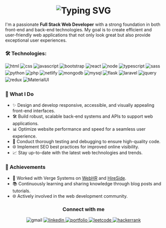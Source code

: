 <h1 align="center">
 <img src="https://readme-typing-svg.demolab.com/?font=Fira+Code&weight=500&size=25&pause=1000&color=8e8e8e&center=true&width=445&lines=Hi+%F0%9F%91%8B%2C+I%27m+Muhammad+Zain" alt="Typing SVG" />
</h1>

<p>
I'm a passionate <b>Full Stack Web Developer</b> with a strong foundation in both front-end and back-end technologies. My goal is to create efficient and user-friendly web applications that not only look great but also provide exceptional user experiences.
</p>

### 🛠️ Technologies: 

<div>
 <img src=https://img.shields.io/badge/HTML5-E34F26?style=for-the-badge&logo=html5&logoColor=white alt=html style="margin-bottom: 5px;" />
 <img src=https://img.shields.io/badge/CSS3-1572B6?style=for-the-badge&logo=css3&logoColor=white alt=css style="margin-bottom: 5px;" />
 <img src=https://img.shields.io/badge/JavaScript-F7DF1E?style=for-the-badge&logo=javascript&logoColor=white alt=javascript style="margin-bottom: 5px;" />
 <img src=https://img.shields.io/badge/Bootstrap-563D7C?style=for-the-badge&logo=bootstrap&logoColor=white alt=bootstrap style="margin-bottom: 5px;" />
 <img src=https://img.shields.io/badge/React-20232A?style=for-the-badge&logo=react&logoColor=61DAFB alt=react style="margin-bottom: 5px;" />
 <img src=https://img.shields.io/badge/Node.js-43853D?style=for-the-badge&logo=node.js&logoColor=white alt=node style="margin-bottom: 5px;" />
 <img src=https://img.shields.io/badge/TypeScript-007ACC?style=for-the-badge&logo=typescript&logoColor=white alt=typescript style="margin-bottom: 5px;" />
 <img src=https://img.shields.io/badge/Sass-CC6699?style=for-the-badge&logo=sass&logoColor=white alt=sass style="margin-bottom: 5px;" />
 <img src=https://img.shields.io/badge/Python-14354C?style=for-the-badge&logo=python&logoColor=white alt=python style="margin-bottom: 5px;" />
 <img src=https://img.shields.io/badge/PHP-777BB4?style=for-the-badge&logo=php&logoColor=white alt=php style="margin-bottom: 5px;" />
 <img src=https://img.shields.io/badge/Netlify-00C7B7?style=for-the-badge&logo=netlify&logoColor=white alt=netlify style="margin-bottom: 5px;" />
 <img src=https://img.shields.io/badge/MongoDB-4EA94B?style=for-the-badge&logo=mongodb&logoColor=white alt=mongodb style="margin-bottom: 5px;" />
 <img src=https://img.shields.io/badge/MySQL-ea7f06?style=for-the-badge&logo=mysql&logoColor=white alt=mysql style="margin-bottom: 5px;" />
 <img src=https://img.shields.io/badge/Flask-ffcf42?style=for-the-badge&logo=flask&logoColor=white alt=flask style="margin-bottom: 5px;" />
 <img src=https://img.shields.io/badge/Laravel-FF2D20?style=for-the-badge&logo=laravel&logoColor=white alt=laravel style="margin-bottom: 5px;" />
 <img src=https://img.shields.io/badge/jQuery-0769AD?style=for-the-badge&logo=jquery&logoColor=white alt=jquery style="margin-bottom: 5px;" />
 <img src=https://img.shields.io/badge/Redux-593D88?style=for-the-badge&logo=redux&logoColor=white alt=redux style="margin-bottom: 5px;" />
 <img src=https://img.shields.io/badge/Material--UI-0081CB?style=for-the-badge&logo=material-ui&logoColor=white alt=MaterialUI style="margin-bottom: 5px;" />
</div>

### 🚀 What I Do

- ✨ Design and develop responsive, accessible, and visually appealing front-end interfaces.
- 🛠️ Build robust, scalable back-end systems and APIs to support web applications.
- 📊 Optimize website performance and speed for a seamless user experience.
- 🧪 Conduct thorough testing and debugging to ensure high-quality code.
- 🌐 Implement SEO best practices for improved online visibility.
- 📈 Stay up-to-date with the latest web technologies and trends.

### 🌟 Achievements

- 💼 Worked with Verge Systems on [WebHR](https://web.hr/) and [HireSide](https://hireside.com/).
- 📚 Continuously learning and sharing knowledge through blog posts and tutorials.
- 🌐 Actively involved in the web development community.

<h3 align="center">Connect with me</h3>
<div align="center">
<img src=https://img.shields.io/badge/zainmemon010@gmail.com-D14836?style=for-the-badge&logo=gmail&logoColor=white alt=gmail style="margin-bottom: 5px;" />
<a href="https://www.linkedin.com/in/muhammad-zain01" target="_blank">
<img src=https://img.shields.io/badge/linkedin-%231E77B5.svg?&style=for-the-badge&logo=linkedin&logoColor=white alt=linkedin style="margin-bottom: 5px;" />
</a>
<a href="https://www.muhammad-zain.com" target="_blank">
<img src=https://img.shields.io/badge/Portfolio-f67e09?style=for-the-badge&logo=About.me&logoColor=white alt=portfolio style="margin-bottom: 5px;" />
</a>  
<a href="https://leetcode.com/zainmemon010/" target="_blank">
<img src=https://img.shields.io/badge/-LeetCode-FFA116?style=for-the-badge&logo=LeetCode&logoColor=black alt=leetcode style="margin-bottom: 5px;" />
</a>  
<a href="https://www.hackerrank.com/profile/zainmemon010" target="_blank">
<img src=https://img.shields.io/badge/-Hackerrank-2EC866?style=for-the-badge&logo=HackerRank&logoColor=white alt=hackerrank style="margin-bottom: 5px;" />
</a>  
</div>
